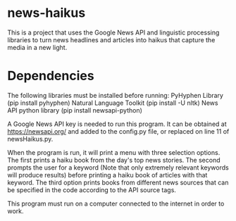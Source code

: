 # news-haikus
This is a project that uses the Google News API and linguistic processing libraries
to turn news headlines and articles into haikus that capture the media in a new light.

# Dependencies
The following libraries must be installed before running:
PyHyphen Library
(pip install pyhyphen)
Natural Language Toolkit
(pip install -U nltk)
News API python library
(pip install newsapi-python)

A Google News API key is needed to run this program. It can be obtained at https://newsapi.org/ and
added to the config.py file, or replaced on line 11 of newsHaikus.py.

When the program is run, it will print a menu with three selection options. The first
prints a haiku book from the day's top news stories. The second prompts the user for a
keyword (Note that only extremely relevant keywords will produce results) before printing
a haiku book of articles with that keyword. The third option prints books from
different news sources that can be specified in the code according to the API source tags.

This program must run on a computer connected to the internet in order to work.
